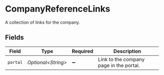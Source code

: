 # CompanyReferenceLinks

A collection of links for the company.


## Fields

| Field                                   | Type                                    | Required                                | Description                             |
| --------------------------------------- | --------------------------------------- | --------------------------------------- | --------------------------------------- |
| `portal`                                | *Optional\<String>*                     | :heavy_minus_sign:                      | Link to the company page in the portal. |